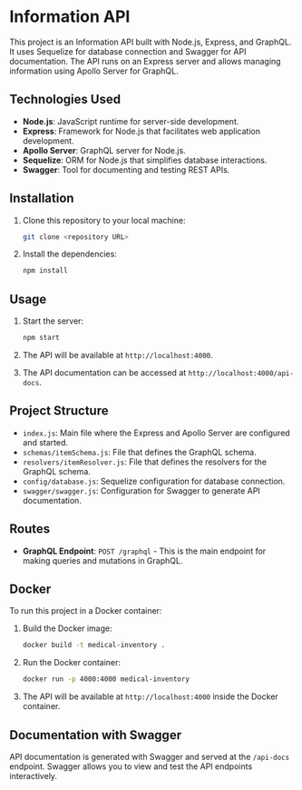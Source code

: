# Information API

This project is an Information API built with Node.js, Express, and GraphQL. It uses Sequelize for database connection and Swagger for API documentation. The API runs on an Express server and allows managing information using Apollo Server for GraphQL.

## Technologies Used

- **Node.js**: JavaScript runtime for server-side development.
- **Express**: Framework for Node.js that facilitates web application development.
- **Apollo Server**: GraphQL server for Node.js.
- **Sequelize**: ORM for Node.js that simplifies database interactions.
- **Swagger**: Tool for documenting and testing REST APIs.

## Installation

1. Clone this repository to your local machine:
    ```bash
    git clone <repository URL>
    ```

2. Install the dependencies:
    ```bash
    npm install
    ```

## Usage

1. Start the server:
    ```bash
    npm start
    ```

2. The API will be available at `http://localhost:4000`.

3. The API documentation can be accessed at `http://localhost:4000/api-docs`.

## Project Structure

- `index.js`: Main file where the Express and Apollo Server are configured and started.
- `schemas/itemSchema.js`: File that defines the GraphQL schema.
- `resolvers/itemResolver.js`: File that defines the resolvers for the GraphQL schema.
- `config/database.js`: Sequelize configuration for database connection.
- `swagger/swagger.js`: Configuration for Swagger to generate API documentation.

## Routes

- **GraphQL Endpoint**: `POST /graphql` - This is the main endpoint for making queries and mutations in GraphQL.

## Docker

To run this project in a Docker container:

1. Build the Docker image:
    ```bash
    docker build -t medical-inventory .
    ```

2. Run the Docker container:
    ```bash
    docker run -p 4000:4000 medical-inventory
    ```

3. The API will be available at `http://localhost:4000` inside the Docker container.

## Documentation with Swagger

API documentation is generated with Swagger and served at the `/api-docs` endpoint. Swagger allows you to view and test the API endpoints interactively.
